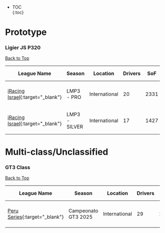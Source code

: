 * TOC  
{:toc}

# Prototype

### Ligier JS P320

[Back to Top](#)  

| League Name | Season | Location | Drivers | SoF | Setup | Upcoming Race | New York | London | Sydney |
|-----------------------------------------------------------------------------------------------------------|--------------|-------------|-------|----|-----|--------------------------|------------------------|------------------------|-------------------------|
|[iRacing Israel](https://members.iracing.com/membersite/member/LeagueView.do?league=3928){:target="_blank"} |LMP3 \- PRO |International |20 |2331 | |Mid-Ohio Sports Car Course |Mon, June 09 01:30PM EDT |Mon, June 09 06:30PM BST |Tue, June 10 03:30AM AEST |
|[iRacing Israel](https://members.iracing.com/membersite/member/LeagueView.do?league=3928){:target="_blank"} |LMP3 \- SILVER |International |17 |1427 | |Mid-Ohio Sports Car Course |Mon, June 09 12:30PM EDT |Mon, June 09 05:30PM BST |Tue, June 10 02:30AM AEST |

# Multi-class/Unclassified

### GT3 Class

[Back to Top](#)  

| League Name | Season | Location | Drivers | SoF | Setup | Upcoming Race | New York | London | Sydney |
|---------------------------------------------------------------------------------------------------------|-------------------|-------------|-------|----|-----|-------------|------------------------|------------------------|-------------------------|
|[Peru Series](https://members.iracing.com/membersite/member/LeagueView.do?league=10169){:target="_blank"} |Campeonato GT3 2025 |International |29 |2234 | |Road Atlanta |Tue, June 10 09:00PM EDT |Wed, June 11 02:00AM BST |Wed, June 11 11:00AM AEST |

